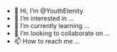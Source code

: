 - 👋 Hi, I’m @YouthEtenity
- 👀 I’m interested in ...
- 🌱 I’m currently learning ...
- 💞️ I’m looking to collaborate on ...
- 📫 How to reach me ...

<!---
YouthEtenity/YouthEtenity is a ✨ special ✨ repository because its `README.md` (this file) appears on your GitHub profile.
You can click the Preview link to take a look at your changes.
--->
